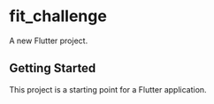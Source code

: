 # fit_challenge

A new Flutter project.

## Getting Started

This project is a starting point for a Flutter application.


